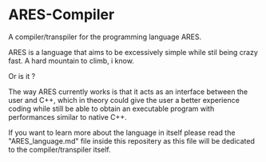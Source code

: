 # ARES-Compiler
A compiler/transpiler for the programming language ARES.


ARES is a language that aims to be excessively simple while stil being crazy fast.
A hard mountain to climb, i know.

Or is it ?

The way ARES currently works is that it acts as an interface between the user and C++, which in theory could give the user a better experience coding while still be able to obtain an executable program with performances similar to native C++.

If you want to learn more about the language in itself please read the "ARES_language.md" file inside this repositery as this file will be dedicated to the compiler/transpiler itself.
